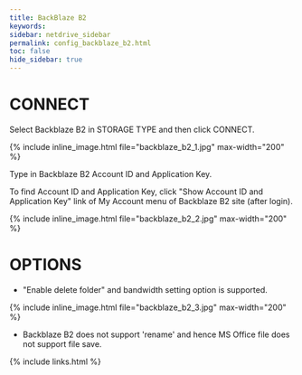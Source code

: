 ```yaml
---
title: BackBlaze B2
keywords:
sidebar: netdrive_sidebar
permalink: config_backblaze_b2.html
toc: false
hide_sidebar: true
---
```


# CONNECT

Select Backblaze B2 in STORAGE TYPE and then click CONNECT.

{% include inline_image.html file="backblaze_b2_1.jpg" max-width="200" %}

Type in Backblaze B2 Account ID and Application Key.

To find Account ID and Application Key, click "Show Account ID and Application Key" link of My Account menu of Backblaze B2 site (after login).

{% include inline_image.html file="backblaze_b2_2.jpg" max-width="200" %}

# OPTIONS

- "Enable delete folder" and bandwidth setting option is supported.

{% include inline_image.html file="backblaze_b2_3.jpg" max-width="200" %}

- Backblaze B2 does not support 'rename' and hence MS Office file does not support file save.

{% include links.html %}
